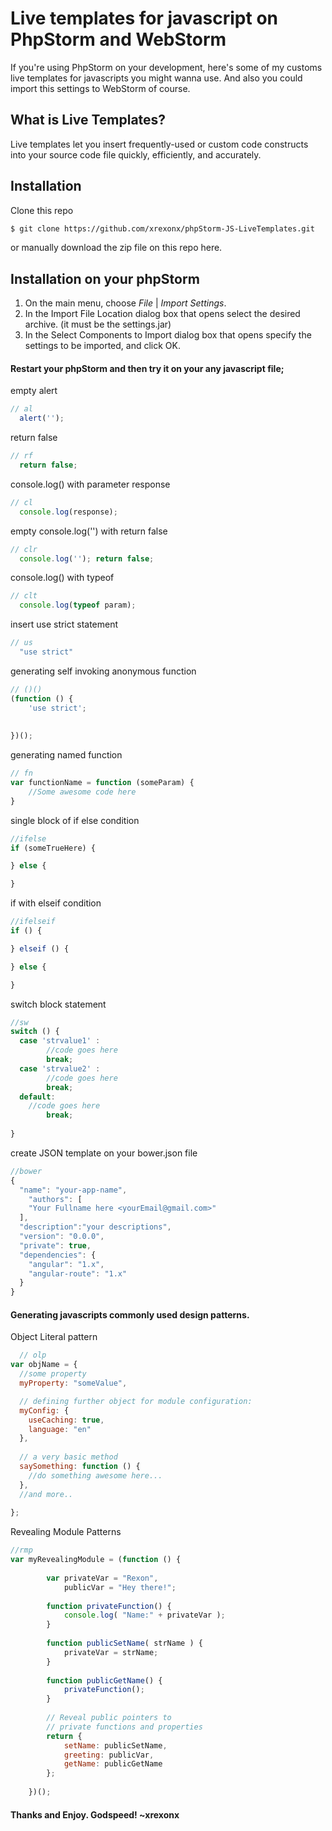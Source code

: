 # Live templates for javascript on PhpStorm and WebStorm

If you're using PhpStorm on your development, here's some of my customs live templates for javascripts you might wanna use. And also you could import this settings to WebStorm of course.

## What is Live Templates?
Live templates let you insert frequently-used or custom code constructs into your source code file quickly, efficiently, and accurately.

## Installation

Clone this repo

```sh
$ git clone https://github.com/xrexonx/phpStorm-JS-LiveTemplates.git
```

or manually download the zip file on this repo here.



## Installation on your phpStorm
1. On the main menu, choose *File* | *Import Settings*.
2. In the Import File Location dialog box that opens select the desired archive. (it must be the settings.jar)
3. In the Select Components to Import dialog box that opens specify the settings to be imported, and click OK.


#### Restart your phpStorm and then try it on your any javascript file;
empty alert
```javascript
// al
  alert('');
```

return false
```javascript
// rf
  return false;
```

console.log() with parameter response
```javascript
// cl
  console.log(response);
```

empty console.log('') with return false
```javascript
// clr
  console.log(''); return false;
```

console.log() with typeof
```javascript
// clt
  console.log(typeof param);
```

insert use strict statement
```javascript
// us
  "use strict"
```

generating self invoking anonymous function
```javascript
// ()() 
(function () {
    'use strict';
    
    
})();
```

generating named function
```javascript
// fn 
var functionName = function (someParam) {
    //Some awesome code here
}
```

single block of if else condition
```javascript
//ifelse
if (someTrueHere) {

} else {

}
```

if with elseif condition
```javascript
//ifelseif
if () {

} elseif () {

} else {

}
```
switch block statement
```javascript
//sw
switch () {
  case 'strvalue1' :
        //code goes here
        break;
  case 'strvalue2' :
        //code goes here
        break;
  default:
    //code goes here
        break;
    
}
```

create JSON template on your bower.json file
```javascript
//bower
{
  "name": "your-app-name",
    "authors": [
    "Your Fullname here <yourEmail@gmail.com>"
  ],
  "description":"your descriptions",
  "version": "0.0.0",
  "private": true,
  "dependencies": {
    "angular": "1.x",
    "angular-route": "1.x"
  }
}

```

#### Generating javascripts commonly used design patterns.

Object Literal pattern
```javascript
  // olp
var objName = {
  //some property
  myProperty: "someValue",

  // defining further object for module configuration:
  myConfig: {
    useCaching: true,
    language: "en"
  },
 
  // a very basic method
  saySomething: function () {
    //do something awesome here...
  },
  //and more..
 
};
```

Revealing Module Patterns

```javascript
//rmp
var myRevealingModule = (function () {
 
        var privateVar = "Rexon",
            publicVar = "Hey there!";
 
        function privateFunction() {
            console.log( "Name:" + privateVar );
        }
 
        function publicSetName( strName ) {
            privateVar = strName;
        }
 
        function publicGetName() {
            privateFunction();
        }
 
        // Reveal public pointers to
        // private functions and properties
        return {
            setName: publicSetName,
            greeting: publicVar,
            getName: publicGetName
        };
 
    })();
```

#### Thanks and Enjoy. Godspeed! ~xrexonx
